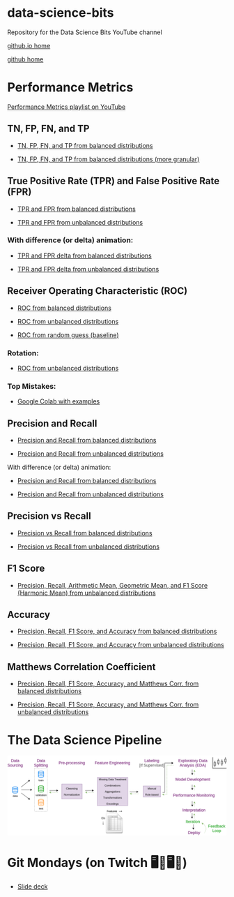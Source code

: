 # data-science-bits
Repository for the Data Science Bits YouTube channel

[github.io home](https://felipepenha.github.io/data-science-bits/)

[github home](https://github.com/felipepenha/data-science-bits)

# Performance Metrics

[Performance Metrics playlist on YouTube](https://www.youtube.com/playlist?list=PLAyz_McAak4kdOqpribZk3pyw3NSNHb3q)

## TN, FP, FN, and TP

* [TN, FP, FN, and TP from balanced distributions](https://felipepenha.github.io/data-science-bits/performance_metrics/distr_balanced.html)

* [TN, FP, FN, and TP from balanced distributions (more granular)](https://felipepenha.github.io/data-science-bits/performance_metrics/distr_balanced_granular.html)

## True Positive Rate (TPR) and False Positive Rate (FPR)

* [TPR and FPR from balanced distributions](https://felipepenha.github.io/data-science-bits/performance_metrics/TPR_FPR_balanced.html)

* [TPR and FPR from unbalanced distributions](https://felipepenha.github.io/data-science-bits/performance_metrics/TPR_FPR_unbalanced.html)

### With difference (or delta) animation:

* [TPR and FPR delta from balanced distributions](https://felipepenha.github.io/data-science-bits/performance_metrics/TPR_FPR_diff_balanced.html)

* [TPR and FPR delta from unbalanced distributions](https://felipepenha.github.io/data-science-bits/performance_metrics/TPR_FPR_diff_unbalanced.html)

## Receiver Operating Characteristic (ROC)

* [ROC from balanced distributions](https://felipepenha.github.io/data-science-bits/performance_metrics/ROC_balanced.html)

* [ROC from unbalanced distributions](https://felipepenha.github.io/data-science-bits/performance_metrics/ROC_unbalanced.html)

* [ROC from random guess (baseline)](https://felipepenha.github.io/data-science-bits/performance_metrics/ROC_baseline.html)


### Rotation:

* [ROC from unbalanced distributions](https://felipepenha.github.io/data-science-bits/performance_metrics/ROC_rotation_unbalanced.html)

### Top Mistakes:

* [Google Colab with examples](https://github.com/felipepenha/data-science-bits/tree/master/performance_metrics/ROC_top_mistakes.ipynb)

## Precision and Recall

* [Precision and Recall from balanced distributions](https://felipepenha.github.io/data-science-bits/performance_metrics/precision_recall_balanced_granular.html)

* [Precision and Recall from unbalanced distributions](https://felipepenha.github.io/data-science-bits/performance_metrics/precision_recall_unbalanced_granular.html)

With difference (or delta) animation:

* [Precision and Recall from balanced distributions](https://felipepenha.github.io/data-science-bits/performance_metrics/precison_recall_diff_balanced_granular.html)

* [Precision and Recall from unbalanced distributions](https://felipepenha.github.io/data-science-bits/performance_metrics/precison_recall_diff_unbalanced_granular.html)

## Precision vs Recall

* [Precision vs Recall from balanced distributions](https://felipepenha.github.io/data-science-bits/performance_metrics/precision_vs_recall_balanced_granular.html)

* [Precision vs Recall from unbalanced distributions](https://felipepenha.github.io/data-science-bits/performance_metrics/precision_vs_recall_unbalanced_granular.html)

## F1 Score

* [Precision, Recall, Arithmetic Mean, Geometric Mean, and F1 Score (Harmonic Mean) from unbalanced distributions](https://felipepenha.github.io/data-science-bits/performance_metrics/F1_score_unbalanced_granular.html)

## Accuracy

* [Precision, Recall, F1 Score, and Accuracy from balanced distributions](https://felipepenha.github.io/data-science-bits/performance_metrics/Accuracy_balanced.html)

* [Precision, Recall, F1 Score, and Accuracy from unbalanced distributions](https://felipepenha.github.io/data-science-bits/performance_metrics/Accuracy_unbalanced.html)

## Matthews Correlation Coefficient

* [Precision, Recall, F1 Score, Accuracy, and Matthews Corr. from balanced distributions](https://felipepenha.github.io/data-science-bits/performance_metrics/Matthews_correlation_balanced.html)

* [Precision, Recall, F1 Score, Accuracy, and Matthews Corr. from unbalanced distributions](https://felipepenha.github.io/data-science-bits/performance_metrics/Matthews_correlation_unbalanced.html)

# The Data Science Pipeline

![](/pipeline/DS_pipeline_EN_white.png)

# Git Mondays (on Twitch 🖥️💜🖥️💜)

* [Slide deck](https://felipepenha.github.io/data-science-bits/git-mondays/twitch_git_mondays_livestream_slidedeck.pdf)
